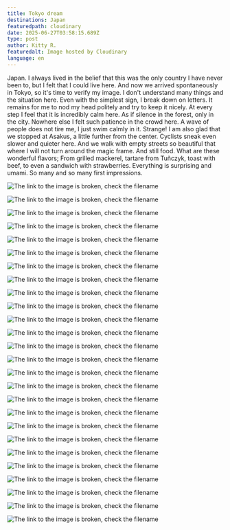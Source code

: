 ```yaml
---
title: Tokyo dream
destinations: Japan
featuredpath: cloudinary
date: 2025-06-27T03:58:15.689Z
type: post
author: Kitty R.
featuredalt: Image hosted by Cloudinary
language: en
---
```

Japan. I always lived in the belief that this was the only country I have never been to, but I felt that I could live here. And now we arrived spontaneously in Tokyo, so it's time to verify my image.
I don't understand many things and the situation here. Even with the simplest sign, I break down on letters. It remains for me to nod my head politely and try to keep it nicely.
At every step I feel that it is incredibly calm here. As if silence in the forest, only in the city. Nowhere else I felt such patience in the crowd here. A wave of people does not tire me, I just swim calmly in it. Strange!
I am also glad that we stopped at Asakus, a little further from the center. Cyclists sneak even slower and quieter here. And we walk with empty streets so beautiful that where I will not turn around the magic frame.
And still food. What are these wonderful flavors; From grilled mackerel, tartare from Tuñczyk, toast with beef, to even a sandwich with strawberries. Everything is surprising and umami. So many and so many first impressions.



![The link to the image is broken, check the filename](https://res.cloudinary.com/dkdpqgjhi/image/upload/c_scale,w_600/20250429_224236_vn4rpm)

![The link to the image is broken, check the filename](https://res.cloudinary.com/dkdpqgjhi/image/upload/c_scale,w_600/20250429_205609_wecpgl)

![The link to the image is broken, check the filename](https://res.cloudinary.com/dkdpqgjhi/image/upload/c_scale,w_600/20250429_214109_gclkog)

![The link to the image is broken, check the filename](https://res.cloudinary.com/dkdpqgjhi/image/upload/c_scale,w_600/20250430_121600_fwvbse)

![The link to the image is broken, check the filename](https://res.cloudinary.com/dkdpqgjhi/image/upload/c_scale,w_600/20250429_185555_wd4afo)

![The link to the image is broken, check the filename](https://res.cloudinary.com/dkdpqgjhi/image/upload/c_scale,w_600/20250429_204055_gvv63g)

![The link to the image is broken, check the filename](https://res.cloudinary.com/dkdpqgjhi/image/upload/c_scale,w_600/20250429_165334_qs9gkk)

![The link to the image is broken, check the filename](https://res.cloudinary.com/dkdpqgjhi/image/upload/c_scale,w_600/20250429_164438_vfhcwe)

![The link to the image is broken, check the filename](https://res.cloudinary.com/dkdpqgjhi/image/upload/c_scale,w_600/20250429_164536_rzcdho)

![The link to the image is broken, check the filename](https://res.cloudinary.com/dkdpqgjhi/image/upload/c_scale,w_600/20250428_165412_f31pq2)

![The link to the image is broken, check the filename](https://res.cloudinary.com/dkdpqgjhi/image/upload/c_scale,w_600/20250428_164302_glkz4u)

![The link to the image is broken, check the filename](https://res.cloudinary.com/dkdpqgjhi/image/upload/c_scale,w_600/20250428_164254_gcwxb8)

![The link to the image is broken, check the filename](https://res.cloudinary.com/dkdpqgjhi/image/upload/c_scale,w_600/20250429_134700_xr4wfh)

![The link to the image is broken, check the filename](https://res.cloudinary.com/dkdpqgjhi/image/upload/c_scale,w_600/20250429_142921_cxygeq)

![The link to the image is broken, check the filename](https://res.cloudinary.com/dkdpqgjhi/image/upload/c_scale,w_600/20250428_160724_or3nhi)

![The link to the image is broken, check the filename](https://res.cloudinary.com/dkdpqgjhi/image/upload/c_scale,w_600/20250426_220000_ouuph8)

![The link to the image is broken, check the filename](https://res.cloudinary.com/dkdpqgjhi/image/upload/c_scale,w_600/20250428_160526_bouiim)

![The link to the image is broken, check the filename](https://res.cloudinary.com/dkdpqgjhi/image/upload/c_scale,w_600/20250427_162635_onycl8)

![The link to the image is broken, check the filename](https://res.cloudinary.com/dkdpqgjhi/image/upload/c_scale,w_600/20250427_124424_r5826n)

![The link to the image is broken, check the filename](https://res.cloudinary.com/dkdpqgjhi/image/upload/c_scale,w_600/20250427_133713_fpfwi3)

![The link to the image is broken, check the filename](https://res.cloudinary.com/dkdpqgjhi/image/upload/c_scale,w_600/20250426_183854_lxhtxw)

![The link to the image is broken, check the filename](https://res.cloudinary.com/dkdpqgjhi/image/upload/c_scale,w_600/20250426_190529_p93ieq)

![The link to the image is broken, check the filename](https://res.cloudinary.com/dkdpqgjhi/image/upload/c_scale,w_600/20250426_190311_mtz93n)

![The link to the image is broken, check the filename](https://res.cloudinary.com/dkdpqgjhi/image/upload/c_scale,w_600/20250426_205330_q9tqfa)

![The link to the image is broken, check the filename](https://res.cloudinary.com/dkdpqgjhi/image/upload/c_scale,w_600/20250426_182645_tiwjrs)

![The link to the image is broken, check the filename](https://res.cloudinary.com/dkdpqgjhi/image/upload/c_scale,w_600/20250426_203530_bxf5jc)

<!--EndFragment-->